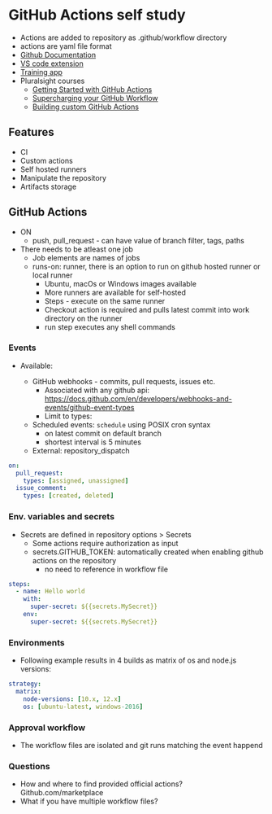 # GitHub Actions self study

* Actions are added to repository as .github/workflow directory
* actions are yaml file format
* [Github Documentation](https://help.github.com/en/actions/)
* [VS code extension](https://marketplace.visualstudio.com/items?itemName=cschleiden.vscode-github-actions)
* [Training app](https://github-actions-hero.now.sh)
* Pluralsight courses
  * [Getting Started with GitHub Actions](https://app.pluralsight.com/library/courses/github-actions-getting-started/table-of-contents)
  * [Supercharging your GitHub Workflow](https://app.pluralsight.com/library/courses/supercharging-git-workflow/table-of-contents)
  * [Building custom GitHub Actions](https://app.pluralsight.com/library/courses/building-custom-github-actions/table-of-contents)

## Features

* CI
* Custom actions
* Self hosted runners
* Manipulate the repository
* Artifacts storage

## GitHub Actions

* ON
  * push, pull_request - can have value of branch filter, tags, paths
* There needs to be atleast one job
  * Job elements are names of jobs
  * runs-on: runner, there is an option to run on github hosted runner or local runner
    * Ubuntu, macOs or Windows images available
    * More runners are available for self-hosted
    * Steps - execute on the same runner
    * Checkout action is required and pulls latest commit into work directory on the runner
    * run step executes any shell commands

### Events

* Available:

  * GitHub webhooks - commits, pull requests, issues etc.
    * Associated with any github api: <https://docs.github.com/en/developers/webhooks-and-events/github-event-types>
    * Limit to types:
  * Scheduled events: `schedule` using POSIX cron syntax
    * on latest commit on default branch
    * shortest interval is 5 minutes
  * External: repository_dispatch

```yaml
on:
  pull_request:
    types: [assigned, unassigned]
  issue_comment:
    types: [created, deleted]
```

### Env. variables and secrets

* Secrets are defined in repository options > Secrets
  * Some actions require authorization as input
  * secrets.GITHUB_TOKEN: automatically created when enabling github actions on the repository
    * no need to reference in workflow file

```yaml
steps:
  - name: Hello world
    with:
      super-secret: ${{secrets.MySecret}}
    env:
      super-secret: ${{secrets.MySecret}}
```

### Environments

* Following example results in 4 builds as matrix of os and node.js versions:

```yaml
strategy:
  matrix:
    node-versions: [10.x, 12.x]
    os: [ubuntu-latest, windows-2016]
```

### Approval workflow

* The workflow files are isolated and git runs matching the event happend

### Questions

* How and where to find provided official actions? Github.com/marketplace
* What if you have multiple workflow files?
